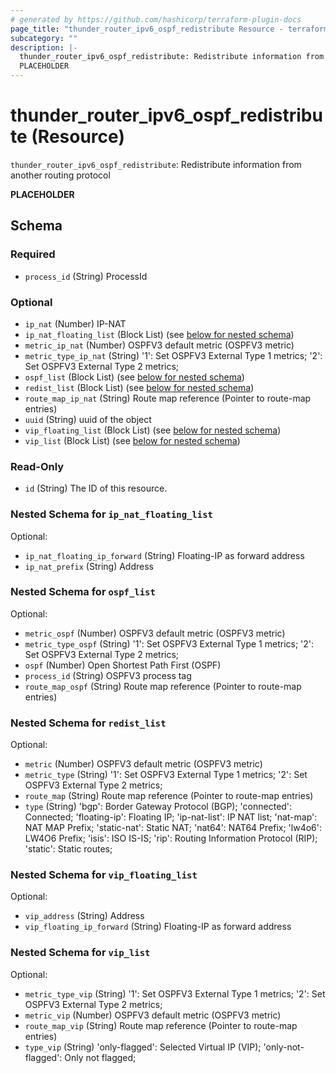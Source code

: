 ```yaml
---
# generated by https://github.com/hashicorp/terraform-plugin-docs
page_title: "thunder_router_ipv6_ospf_redistribute Resource - terraform-provider-thunder"
subcategory: ""
description: |-
  thunder_router_ipv6_ospf_redistribute: Redistribute information from another routing protocol
  PLACEHOLDER
---
```


# thunder_router_ipv6_ospf_redistribute (Resource)

`thunder_router_ipv6_ospf_redistribute`: Redistribute information from another routing protocol

__PLACEHOLDER__



<!-- schema generated by tfplugindocs -->
## Schema

### Required

- `process_id` (String) ProcessId

### Optional

- `ip_nat` (Number) IP-NAT
- `ip_nat_floating_list` (Block List) (see [below for nested schema](#nestedblock--ip_nat_floating_list))
- `metric_ip_nat` (Number) OSPFV3 default metric (OSPFV3 metric)
- `metric_type_ip_nat` (String) '1': Set OSPFV3 External Type 1 metrics; '2': Set OSPFV3 External Type 2 metrics;
- `ospf_list` (Block List) (see [below for nested schema](#nestedblock--ospf_list))
- `redist_list` (Block List) (see [below for nested schema](#nestedblock--redist_list))
- `route_map_ip_nat` (String) Route map reference (Pointer to route-map entries)
- `uuid` (String) uuid of the object
- `vip_floating_list` (Block List) (see [below for nested schema](#nestedblock--vip_floating_list))
- `vip_list` (Block List) (see [below for nested schema](#nestedblock--vip_list))

### Read-Only

- `id` (String) The ID of this resource.

<a id="nestedblock--ip_nat_floating_list"></a>
### Nested Schema for `ip_nat_floating_list`

Optional:

- `ip_nat_floating_ip_forward` (String) Floating-IP as forward address
- `ip_nat_prefix` (String) Address


<a id="nestedblock--ospf_list"></a>
### Nested Schema for `ospf_list`

Optional:

- `metric_ospf` (Number) OSPFV3 default metric (OSPFV3 metric)
- `metric_type_ospf` (String) '1': Set OSPFV3 External Type 1 metrics; '2': Set OSPFV3 External Type 2 metrics;
- `ospf` (Number) Open Shortest Path First (OSPF)
- `process_id` (String) OSPFV3 process tag
- `route_map_ospf` (String) Route map reference (Pointer to route-map entries)


<a id="nestedblock--redist_list"></a>
### Nested Schema for `redist_list`

Optional:

- `metric` (Number) OSPFV3 default metric (OSPFV3 metric)
- `metric_type` (String) '1': Set OSPFV3 External Type 1 metrics; '2': Set OSPFV3 External Type 2 metrics;
- `route_map` (String) Route map reference (Pointer to route-map entries)
- `type` (String) 'bgp': Border Gateway Protocol (BGP); 'connected': Connected; 'floating-ip': Floating IP; 'ip-nat-list': IP NAT list; 'nat-map': NAT MAP Prefix; 'static-nat': Static NAT; 'nat64': NAT64 Prefix; 'lw4o6': LW4O6 Prefix; 'isis': ISO IS-IS; 'rip': Routing Information Protocol (RIP); 'static': Static routes;


<a id="nestedblock--vip_floating_list"></a>
### Nested Schema for `vip_floating_list`

Optional:

- `vip_address` (String) Address
- `vip_floating_ip_forward` (String) Floating-IP as forward address


<a id="nestedblock--vip_list"></a>
### Nested Schema for `vip_list`

Optional:

- `metric_type_vip` (String) '1': Set OSPFV3 External Type 1 metrics; '2': Set OSPFV3 External Type 2 metrics;
- `metric_vip` (Number) OSPFV3 default metric (OSPFV3 metric)
- `route_map_vip` (String) Route map reference (Pointer to route-map entries)
- `type_vip` (String) 'only-flagged': Selected Virtual IP (VIP); 'only-not-flagged': Only not flagged;


